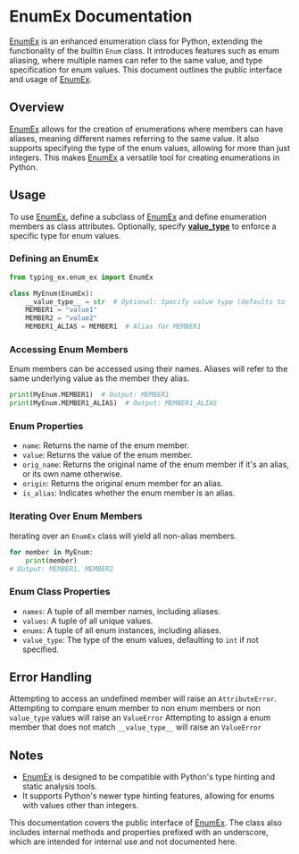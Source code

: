 # EnumEx Documentation

[EnumEx](../typing_ex/enum_ex.py) is an enhanced enumeration class for Python, extending the functionality of the builtin `Enum` class. It introduces features such as enum aliasing, where multiple names can refer to the same value, and type specification for enum values. This document outlines the public interface and usage of [EnumEx](../typing_ex/enum_ex.py).

## Overview

[EnumEx](../typing_ex/enum_ex.py) allows for the creation of enumerations where members can have aliases, meaning different names referring to the same value. It also supports specifying the type of the enum values, allowing for more than just integers. This makes [EnumEx](../typing_ex/enum_ex.py) a versatile tool for creating enumerations in Python.

## Usage

To use [EnumEx](../typing_ex/enum_ex.py), define a subclass of [EnumEx](../typing_ex/enum_ex.py) and define enumeration members as class attributes. Optionally, specify [__value_type__](../typing_ex/enum_ex.py#118%2C35-118%2C35) to enforce a specific type for enum values.

### Defining an EnumEx

```python
from typing_ex.enum_ex import EnumEx

class MyEnum(EnumEx):
    __value_type__ = str  # Optional: Specify value type (defaults to `int`)
    MEMBER1 = "value1"
    MEMBER2 = "value2"
    MEMBER1_ALIAS = MEMBER1  # Alias for MEMBER1
```

### Accessing Enum Members

Enum members can be accessed using their names. Aliases will refer to the same underlying value as the member they alias.

```python
print(MyEnum.MEMBER1)  # Output: MEMBER1
print(MyEnum.MEMBER1_ALIAS)  # Output: MEMBER1_ALIAS
```

### Enum Properties

- `name`: Returns the name of the enum member.
- `value`: Returns the value of the enum member.
- `orig_name`: Returns the original name of the enum member if it's an alias, or its own name otherwise.
- `origin`: Returns the original enum member for an alias.
- `is_alias`: Indicates whether the enum member is an alias.

### Iterating Over Enum Members

Iterating over an `EnumEx` class will yield all non-alias members.

```python
for member in MyEnum:
    print(member)
# Output: MEMBER1, MEMBER2
```

### Enum Class Properties

- `names`: A tuple of all member names, including aliases.
- `values`: A tuple of all unique values.
- `enums`: A tuple of all enum instances, including aliases.
- `value_type`: The type of the enum values, defaulting to `int` if not specified.

## Error Handling

Attempting to access an undefined member will raise an `AttributeError`.
Attempting to compare enum member to non enum members or non `value_type` values will raise an `ValueError`
Attempting to assign a enum member that does not match `__value_type__` will raise an `ValueError`

## Notes

- [EnumEx](../typing_ex/enum_ex.py) is designed to be compatible with Python's type hinting and static analysis tools.
- It supports Python's newer type hinting features, allowing for enums with values other than integers.

This documentation covers the public interface of [EnumEx](../typing_ex/enum_ex.py). The class also includes internal methods and properties prefixed with an underscore, which are intended for internal use and not documented here.

